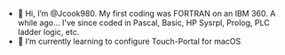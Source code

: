 - 👋 Hi, I’m @Jcook980. My first coding was FORTRAN on an IBM 360. A while ago... I've since coded in Pascal, Basic, HP Sysrpl, Prolog, PLC ladder logic, etc.
- 🌱 I’m currently learning to configure Touch-Portal for macOS

<!---
Jcook980/Jcook980 is a ✨ special ✨ repository because its `README.md` (this file) appears on your GitHub profile.
You can click the Preview link to take a look at your changes.
--->
